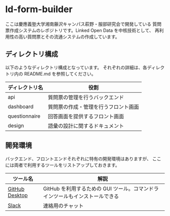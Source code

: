 # ld-form-builder

ここは慶應義塾大学湘南藤沢キャンパス萩野・服部研究会で開発している
質問票作成システムのレポジトリです。Linked Open Data を中核技術として、
再利用性の高い質問票とその流通システムの作成しています。

## ディレクトリ構成

以下のようなディレクトリ構成となっています。
それぞれの詳細は、各ディレクトリ内の README.md を参照してください。

|ディレクトリ名|役割|
|-----------|----|
|api|質問票の管理を行うバックエンド|
|dashboard|質問票の作成・管理を行うフロント画面|
|questionnaire|回答画面を提供するフロント画面|
|design|語彙の設計に関するドキュメント|

## 開発環境

バックエンド、フロントエンドそれぞれに特有の開発環境はありますが、
ここには両者で利用するツールをリストアップしておきます。

|ツール名|解説|
|------|----|
|[GitHub Desktop](https://desktop.github.com/)|GitHub を利用するための GUI ツール。コマンドラインツールもインストールできる|
|[Slack](https://hhlab.slack.com/messages/lod2016s/)|連絡用のチャット|
